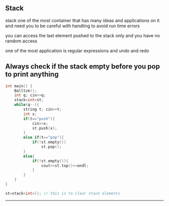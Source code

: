 
## Stack
    
stack one of the most container that has many ideas and applications on it and need you to be careful with handling to avoid run time errors 

you can access the last element pushed to the stack only and you have no random access 

one of the most application is regular expressions and undo and redo 

## Always check if the stack empty before you pop to print anything
    
```cpp
int main() {
    Balltze();
    int q; cin>>q;
    stack<int>st;
    while(q--){
        string t; cin>>t;
        int x;
        if(t=="push"){
            cin>>x;
            st.push(x);
        }
        else if(t=="pop"){
            if(!st.empty())
                st.pop();
        }
        else{
            if(!st.empty()){
                cout<<st.top()<<endl;
            }
        }
    }
}

st=stack<int>(); // this is to clear stack elements 
```
    

---